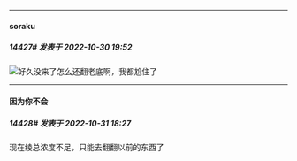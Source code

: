 

*****

####  soraku  
##### 14427#       发表于 2022-10-30 19:52

<img src="https://static.saraba1st.com/image/smiley/face2017/067.png" referrerpolicy="no-referrer">好久没来了怎么还翻老底啊，我都尬住了



*****

####  因为你不会  
##### 14428#       发表于 2022-10-31 18:27

现在绫总浓度不足，只能去翻翻以前的东西了


